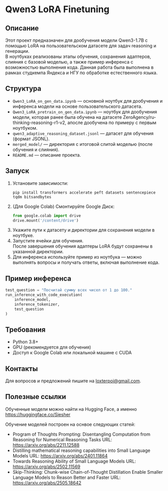 # Qwen3 LoRA Finetuning

## Описание

Этот проект предназначен для дообучения модели Qwen3-1.7B с помощью LoRA на пользовательском датасете для задач reasoning и генерации.  
В ноутбуках реализованы этапы обучения, сохранения адаптеров, слияния с базовой моделью, а также пример инференса с возможностью выполнения кода.
Данная работа была выполнена в рамках студкемпа Яндекса и НГУ по обработке естественного языка.


## Структура

- `Qwen3_LoRA_on_gen_data.ipynb` — основной ноутбук для дообучения и инференса модели на основе пользовательского датасета.
- `Qwen3_LoRA_pretrain_on_gen_data.ipynb` — ноутбук для дообучения модели, которая ранее была обучена на датасете ZeroAgency/ru-thinking-reasoning-r1-v2, апосле дообучена по примеру с первым ноутбуком.
- `qwen3_adaptive_reasoning_dataset.jsonl` — датасет для обучения (формат JSONL).
- `merged_model/` — директория с итоговой слитой моделью (после обучения и слияния).
- `README.md` — описание проекта.

## Запуск

1. Установите зависимости:
    ```
    pip install transformers accelerate peft datasets sentencepiece tqdm bitsandbytes
    ```
2. (Для Google Colab) Смонтируйте Google Диск:
    ```python
    from google.colab import drive
    drive.mount('/content/drive')
    ```
3. Укажите пути к датасету и директории для сохранения модели в ноутбуке.
4. Запустите ячейки для обучения.  
   После завершения обучения адаптеры LoRA будут сохранены в указанной директории.
5. Для инференса используйте пример из ноутбука — можно выполнять вопросы и получать ответы, включая выполнение кода.

## Пример инференса

```python
test_question = "Посчитай сумму всех чисел от 1 до 100."
run_inference_with_code_execution(
    inference_model,
    inference_tokenizer,
    test_question
)
```

## Требования

- Python 3.8+
- GPU (рекомендуется для обучения)
- Доступ к Google Colab или локальной машине с CUDA

## Контакты

Для вопросов и предложений пишите на loxterpoi@gmail.com.

## Полезные ссылки

Обученные модели можно найти на Hugging Face, а именно https://huggingface.co/Siesher

Обучение моделей построен на оснвое следующих статей:
- Program of Thoughts Prompting: Disentangling Computation from Reasoning for Numerical Reasoning Tasks
    URL: https://arxiv.org/abs/2211.12588
- Distilling mathematical reasoning capabilities into Small Language Models
    URL: https://arxiv.org/abs/2401.11864
- Towards Reasoning Ability of Small Language Models
    URL: https://arxiv.org/abs/2502.11569
- Skip-Thinking: Chunk-wise Chain-of-Thought Distillation Enable Smaller Language Models to Reason Better and Faster
    URL: https://arxiv.org/abs/2505.18642